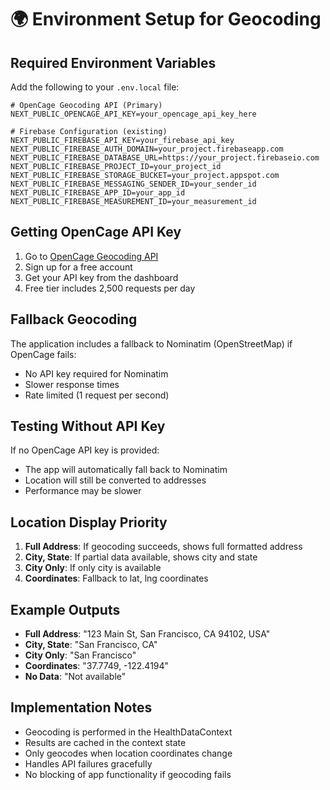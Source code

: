 # 🌍 Environment Setup for Geocoding

## Required Environment Variables

Add the following to your `.env.local` file:

```env
# OpenCage Geocoding API (Primary)
NEXT_PUBLIC_OPENCAGE_API_KEY=your_opencage_api_key_here

# Firebase Configuration (existing)
NEXT_PUBLIC_FIREBASE_API_KEY=your_firebase_api_key
NEXT_PUBLIC_FIREBASE_AUTH_DOMAIN=your_project.firebaseapp.com
NEXT_PUBLIC_FIREBASE_DATABASE_URL=https://your_project.firebaseio.com
NEXT_PUBLIC_FIREBASE_PROJECT_ID=your_project_id
NEXT_PUBLIC_FIREBASE_STORAGE_BUCKET=your_project.appspot.com
NEXT_PUBLIC_FIREBASE_MESSAGING_SENDER_ID=your_sender_id
NEXT_PUBLIC_FIREBASE_APP_ID=your_app_id
NEXT_PUBLIC_FIREBASE_MEASUREMENT_ID=your_measurement_id
```

## Getting OpenCage API Key

1. Go to [OpenCage Geocoding API](https://opencagedata.com/)
2. Sign up for a free account
3. Get your API key from the dashboard
4. Free tier includes 2,500 requests per day

## Fallback Geocoding

The application includes a fallback to Nominatim (OpenStreetMap) if OpenCage fails:
- No API key required for Nominatim
- Slower response times
- Rate limited (1 request per second)

## Testing Without API Key

If no OpenCage API key is provided:
- The app will automatically fall back to Nominatim
- Location will still be converted to addresses
- Performance may be slower

## Location Display Priority

1. **Full Address**: If geocoding succeeds, shows full formatted address
2. **City, State**: If partial data available, shows city and state
3. **City Only**: If only city is available
4. **Coordinates**: Fallback to lat, lng coordinates

## Example Outputs

- **Full Address**: "123 Main St, San Francisco, CA 94102, USA"
- **City, State**: "San Francisco, CA"
- **City Only**: "San Francisco"
- **Coordinates**: "37.7749, -122.4194"
- **No Data**: "Not available"

## Implementation Notes

- Geocoding is performed in the HealthDataContext
- Results are cached in the context state
- Only geocodes when location coordinates change
- Handles API failures gracefully
- No blocking of app functionality if geocoding fails

